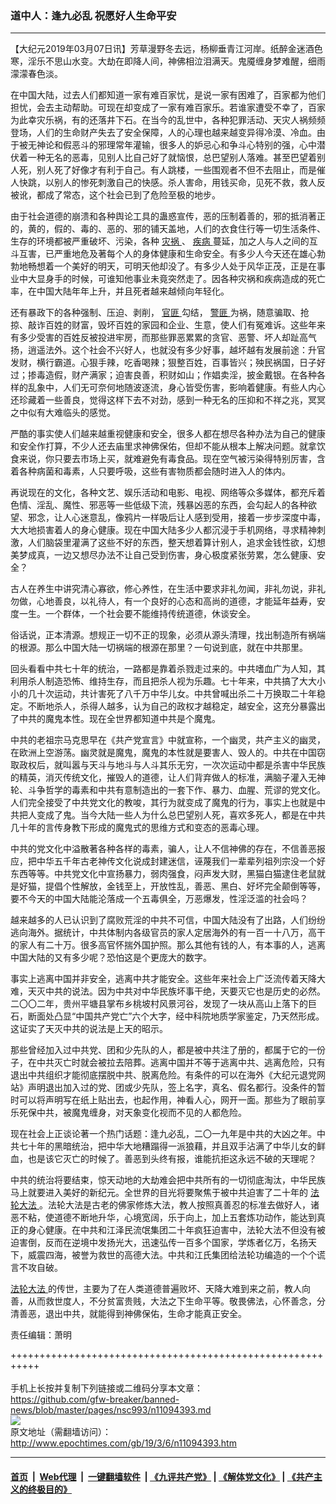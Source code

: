 ### 道中人：逢九必乱 祝愿好人生命平安
------------------------

<p>
 【大纪元2019年03月07日讯】芳草漫野冬去远，杨柳垂青江河岸。纸醉金迷酒色寒，淫乐不思山水变。大劫在即降人间，神佛相泣泪满天。鬼魇缠身梦难醒，细雨濛濛春色淡。
</p>
<p>
 在中国大陆，过去人们都知道一家有难百家忧，是说一家有困难了，百家都为他们担忧，会去主动帮助。可现在却变成了一家有难百家乐。若谁家遭受不幸了，百家为此幸灾乐祸，有的还落井下石。在当今的乱世中，各种犯罪活动、天灾人祸频频登场，人们的生命财产失去了安全保障，人的心理也越来越变异得冷漠、冷血。由于被无神论和假恶斗的邪理常年灌输，很多人的妒忌心和争斗心特别的强，心中潜伏着一种无名的恶毒，见别人比自己好了就恼恨，总巴望别人落难。甚至巴望着别人死，别人死了好像才有利于自己。有人跳楼，一些围观者不但不去阻止，而是催人快跳，以别人的惨死刺激自己的快感。杀人害命，用钱买命，见死不救，救人反被讹，都成了常态，这个社会已到了危险至极的地步。
</p>
<p>
 由于社会道德的崩溃和各种舆论工具的蛊惑宣传，恶的压制着善的，邪的抵消著正的，黄的，假的、毒的、恶的、邪的铺天盖地，人们的衣食住行等一切生活条件、生存的环境都被严重破坏、污染，各种
 <a href="http://www.epochtimes.com/gb/tag/%E7%81%BE%E7%A5%B8.html">
  灾祸
 </a>
 、
 <a href="http://www.epochtimes.com/gb/tag/%E7%96%BE%E7%97%85.html">
  疾病
 </a>
 蔓延，加之人与人之间的互斗互害，已严重地危及著每个人的身体健康和生命安全。有多少人今天还在雄心勃勃地畅想着一个美好的明天，可明天他却没了。有多少人处于风华正茂，正是在事业中大显身手的时候，可谁知他事业未竟突然走了。因各种灾祸和疾病造成的死亡率，在中国大陆年年上升，并且死者越来越倾向年轻化。
</p>
<p>
 还有暴政下的各种强制、压迫、剥削，
 <a href="http://www.epochtimes.com/gb/tag/%E5%AE%98%E5%8C%AA.html">
  官匪
 </a>
 勾结，
 <a href="http://www.epochtimes.com/gb/tag/%E8%AD%A6%E5%8C%AA.html">
  警匪
 </a>
 为祸，随意骗取、抢掠、敲诈百姓的财富，毁坏百姓的家园和企业、生意，使人们有冤难诉。这些年来有多少受害的百姓反被投进牢房，而那些罪恶累累的贪官、恶警、坏人却趾高气扬，逍遥法外。这个社会不兴好人，也就没有多少好事，越坏越有发展前途：升官发财，横行霸道。心狠手辣，吃香喝辣；狠整百姓，百事皆兴；殃民祸国，日子好过；掺毒造假，财产满家；迫害良善，积财如山；作娼卖淫，披金戴银。在各种各样的乱象中，人们无可奈何地随波逐流，身心皆受伤害，影响着健康。有些人内心还珍藏着一些善良，觉得这样下去不对劲，感到一种无名的压抑和不祥之兆，冥冥之中似有大难临头的感觉。
</p>
<p>
 严酷的事实使人们越来越重视健康和安全，很多人都在想尽各种办法为自己的健康和安全作打算，不少人还去庙里求神佛保佑，但却不能从根本上解决问题。就拿饮食来说，你只要去市场上买，就难避免有毒食品。现在空气被污染得特别厉害，含着各种病菌和毒素，人只要呼吸，这些有害物质都会随时进入人的体内。
</p>
<p>
 再说现在的文化，各种文艺、娱乐活动和电影、电视、网络等众多媒体，都充斥着色情、淫乱、魔性、邪恶等一些低级下流，残暴凶恶的东西，会勾起人的各种欲望、邪念，让人心迷意乱，像鸦片一样吸后让人感到受用，接着一步步深度中毒，大大地损害着人的身心健康。现在中国大陆多少人都沉浸于手机网络，寻求精神刺激，人们脑袋里灌满了这些不好的东西，整天想着算计别人，追求金钱性欲，幻想美梦成真，一边又想尽办法不让自己受到伤害，身心极度紧张劳累，怎么健康、安全？
</p>
<p>
 古人在养生中讲究清心寡欲，修心养性，在生活中要求非礼勿闻，非礼勿说，非礼勿做，心地善良，以礼待人，有一个良好的心态和高尚的道德，才能延年益寿，安度一生。一个群体，一个社会要不能维持传统道德，休谈安全。
</p>
<p>
 俗话说，正本清源。想规正一切不正的现象，必须从源头清理，找出制造所有祸端的根源。那么中国大陆一切祸端的根源在那里？一句说到底，就在中共那里。
</p>
<p>
 回头看看中共七十年的统治，一路都是靠着杀戮走过来的。中共嗜血广为人知，其利用杀人制造恐怖、维持生存，而且把杀人视为乐趣。七十年来，中共搞了大大小小的几十次运动，共计害死了八千万中华儿女。中共曾喊出杀二十万换取二十年稳定。不断地杀人，杀得人越多，认为自己的政权才越稳定，越安全，这充分暴露出了中共的魔鬼本性。现在全世界都知道中共是个魔鬼。
</p>
<p>
 中共的老祖宗马克思早在《共产党宣言》中就宣称，一个幽灵，共产主义的幽灵，在欧洲上空游荡。幽灵就是魔鬼，魔鬼的本性就是要害人、毁人的。中共在中国窃取政权后，就叫嚣与天斗与地斗与人斗其乐无穷，一次次运动中都是杀害中华民族的精英，消灭传统文化，摧毁人的道德，让人们背弃做人的标准，满脑子灌入无神轮、斗争哲学的毒素和中共有意制造出的一套下作、暴力、血腥、荒谬的党文化。人们完全接受了中共党文化的教唆，其行为就变成了魔鬼的行为，事实上也就是中共把人变成了鬼。当今大陆一些人为什么总巴望别人死，喜欢多死人，都是在中共几十年的言传身教下形成的魔鬼式的思维方式和变态的恶毒心理。
</p>
<p>
 中共的党文化中溢散著各种各样的毒素，骗人，让人不信神佛的存在，不信善恶报应，把中华五千年古老神传文化说成封建迷信，诬蔑我们一辈辈列祖列宗没一个好东西等等。中共党文化中宣扬暴力，弱肉强食，闷声发大财，黑猫白猫逮住老鼠就是好猫，提倡个性解放，金钱至上，开放性乱，善恶、黑白、好坏完全颠倒等等，要不今天的中国大陆能沦落成一个五毒俱全，万恶爆发，性淫泛滥的社会吗？
</p>
<p>
 越来越多的人已认识到了腐败荒淫的中共不可信，中国大陆没有了出路，人们纷纷逃向海外。据统计，中共体制内各级官员的家人定居海外的有一百一十八万，高干的家人有二十万。很多高官怀揣外国护照。那么其他有钱的人，有本事的人，逃离中国大陆的又有多少呢？恐怕这是个更庞大的数字。
</p>
<p>
 事实上逃离中国并非安全，逃离中共才能安全。这些年来社会上广泛流传着天降大难，天灭中共的说法。因为中共对中华民族坏事干绝，天要灭它也是历史的必然。二〇〇二年，贵州平塘县掌布乡桃坡村风景河谷，发现了一块从高山上落下的巨石，断面处凸显“中国共产党亡”六个大字，经中科院地质学家鉴定，乃天然形成。这证实了天灭中共的说法是上天的昭示。
</p>
<p>
 那些曾经加入过中共党、团和少先队的人，都是被中共注了册的，都属于它的一份子，在中共灭亡时就会被拉去陪葬。逃离中国并不等于逃离中共、逃离危险，只有退出中共组织才能彻底摆脱中共、脱离危险。有条件的可以在海外《大纪元退党网站》声明退出加入过的党、团或少先队，签上名字，真名、假名都行。没条件的暂时可以将声明写在纸上贴出去，也起作用，神看人心，网开一面。那些为了眼前享乐死保中共，被魔鬼缠身，对天象变化视而不见的人都危险。
</p>
<p>
 现在社会上正谈论著一个热门话题：逢九必乱，二〇一九年是中共的大凶之年。中共七十年的黑暗统治，把中华大地糟蹋得一派狼藉，并且双手沾满了中华儿女的鲜血，也是该它灭亡的时候了。善恶到头终有报，谁能抗拒这永远不破的天理呢？
</p>
<p>
 中共的统治将要结束，惊天动地的大劫难会把中共所有的一切彻底淘汰，中华民族马上就要进入美好的新纪元。全世界的目光将要聚焦于被中共迫害了二十年的
 <a href="http://www.epochtimes.com/gb/tag/%E6%B3%95%E8%BD%AE%E5%A4%A7%E6%B3%95.html">
  法轮大法
 </a>
 。法轮大法是古老的佛家修炼大法，教人按照真善忍的标准去做好人，诸恶不粘，使道德不断地升华，心境宽阔，乐于向上，加上五套炼功动作，能达到真正的身心健康。在中共和江泽民流氓集团二十年疯狂迫害中，法轮大法不但没有被迫害倒，反而在逆境中发扬光大，迅速弘传一百多个国家，学炼者亿万，名扬天下，威震四海，被誉为救世的高德大法。中共和江氏集团给法轮功编造的一个个谎言不攻自破。
</p>
<p>
 <a href="http://www.epochtimes.com/gb/tag/%E6%B3%95%E8%BD%AE%E5%A4%A7%E6%B3%95.html">
  法轮大法
 </a>
 的传世，主要为了在人类道德普遍败坏、天降大难到来之前，教人向善，从而救世度人，不分贫富贵贱，大法之下生命平等。敬畏佛法，心怀善念，分清善恶，退出中共，就能得到神佛保佑，生命才能真正安全。
</p>
<p>
 责任编辑：萧明
</p>

+++++++++++++++++++++++++++++++++++++++++++++++++++++++++++<br/><br/>
手机上长按并复制下列链接或二维码分享本文章：<br/>
https://github.com/gfw-breaker/banned-news/blob/master/pages/nsc993/n11094393.md <br/>
<a href='https://github.com/gfw-breaker/banned-news/blob/master/pages/nsc993/n11094393.md'><img src='https://github.com/gfw-breaker/banned-news/blob/master/pages/nsc993/n11094393.md.png'/></a> <br/>
原文地址（需翻墙访问）：http://www.epochtimes.com/gb/19/3/6/n11094393.htm


------------------------
#### [首页](https://github.com/gfw-breaker/banned-news/blob/master/README.md) &nbsp;|&nbsp; [Web代理](https://github.com/labour-camp/helloworld) &nbsp;|&nbsp; [一键翻墙软件](https://github.com/gfw-breaker/nogfw/blob/master/README.md) &nbsp;| [《九评共产党》](https://github.com/gfw-breaker/9ping.md/blob/master/README.md#九评之一评共产党是什么) | [《解体党文化》](https://github.com/gfw-breaker/jtdwh.md/blob/master/README.md) | [《共产主义的终极目的》](https://github.com/gfw-breaker/gczydzjmd.md/blob/master/README.md)

